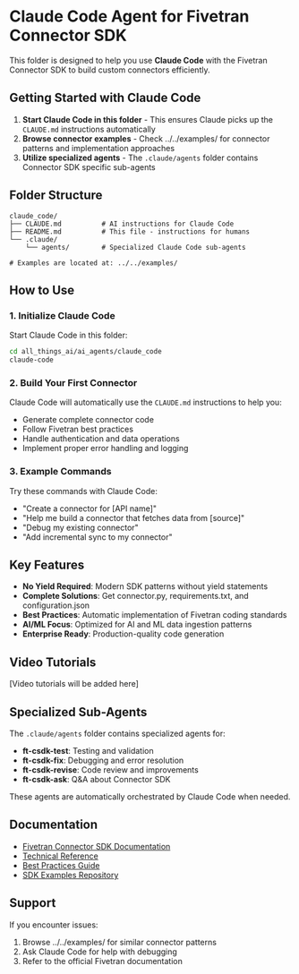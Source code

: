 # Claude Code Agent for Fivetran Connector SDK

This folder is designed to help you use **Claude Code** with the Fivetran Connector SDK to build custom connectors efficiently.

## Getting Started with Claude Code

1. **Start Claude Code in this folder** - This ensures Claude picks up the `CLAUDE.md` instructions automatically
2. **Browse connector examples** - Check ../../examples/ for connector patterns and implementation approaches
3. **Utilize specialized agents** - The `.claude/agents` folder contains Connector SDK specific sub-agents

## Folder Structure

```
claude_code/
├── CLAUDE.md          # AI instructions for Claude Code
├── README.md          # This file - instructions for humans
└── .claude/
    └── agents/        # Specialized Claude Code sub-agents

# Examples are located at: ../../examples/
```

## How to Use

### 1. Initialize Claude Code
Start Claude Code in this folder:
```bash
cd all_things_ai/ai_agents/claude_code
claude-code
```

### 2. Build Your First Connector
Claude Code will automatically use the `CLAUDE.md` instructions to help you:
- Generate complete connector code
- Follow Fivetran best practices
- Handle authentication and data operations
- Implement proper error handling and logging

### 3. Example Commands
Try these commands with Claude Code:
- "Create a connector for [API name]"
- "Help me build a connector that fetches data from [source]"
- "Debug my existing connector"
- "Add incremental sync to my connector"

## Key Features

- **No Yield Required**: Modern SDK patterns without yield statements
- **Complete Solutions**: Get connector.py, requirements.txt, and configuration.json
- **Best Practices**: Automatic implementation of Fivetran coding standards
- **AI/ML Focus**: Optimized for AI and ML data ingestion patterns
- **Enterprise Ready**: Production-quality code generation

## Video Tutorials

[Video tutorials will be added here]

## Specialized Sub-Agents

The `.claude/agents` folder contains specialized agents for:
- **ft-csdk-test**: Testing and validation
- **ft-csdk-fix**: Debugging and error resolution
- **ft-csdk-revise**: Code review and improvements
- **ft-csdk-ask**: Q&A about Connector SDK

These agents are automatically orchestrated by Claude Code when needed.

## Documentation

- [Fivetran Connector SDK Documentation](https://fivetran.com/docs/connector-sdk)
- [Technical Reference](https://fivetran.com/docs/connector-sdk/technical-reference)
- [Best Practices Guide](https://fivetran.com/docs/connector-sdk/best-practices)
- [SDK Examples Repository](https://github.com/fivetran/fivetran_connector_sdk/tree/main/examples)

## Support

If you encounter issues:
1. Browse ../../examples/ for similar connector patterns
2. Ask Claude Code for help with debugging
3. Refer to the official Fivetran documentation